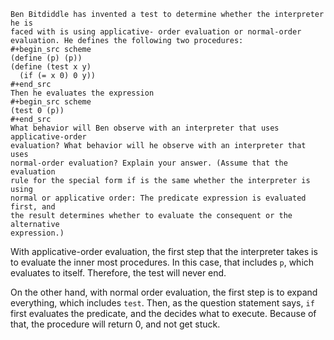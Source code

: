     Ben Bitdiddle has invented a test to determine whether the interpreter he is
    faced with is using applicative- order evaluation or normal-order
    evaluation. He defines the following two procedures:
    #+begin_src scheme
    (define (p) (p))
    (define (test x y)
      (if (= x 0) 0 y))
    #+end_src
    Then he evaluates the expression
    #+begin_src scheme
    (test 0 (p))
    #+end_src
    What behavior will Ben observe with an interpreter that uses applicative-order
    evaluation? What behavior will he observe with an interpreter that uses
    normal-order evaluation? Explain your answer. (Assume that the evaluation
    rule for the special form if is the same whether the interpreter is using
    normal or applicative order: The predicate expression is evaluated first, and
    the result determines whether to evaluate the consequent or the alternative
    expression.)

With applicative-order evaluation, the first step that the interpreter takes is to evaluate the inner most procedures. In this case, that includes `p`, which evaluates to itself. Therefore, the test will never end.

On the other hand, with normal order evaluation, the first step is to expand everything, which includes `test`. Then, as the question statement says, `if` first evaluates the predicate, and the decides what to execute. Because of that, the procedure will return 0, and not get stuck.

